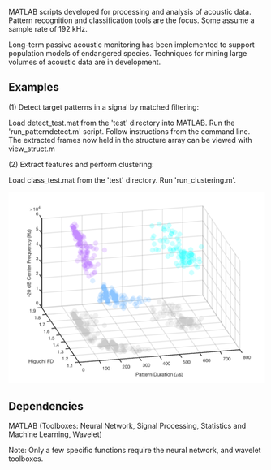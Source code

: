 
MATLAB scripts developed for processing and analysis of acoustic data. Pattern recognition and classification tools are the focus. Some assume a sample rate of 192 kHz.

Long-term passive acoustic monitoring has been implemented to support population models of endangered species. Techniques for mining large volumes of acoustic data are in development. 

## Examples

(1) Detect target patterns in a signal by matched filtering:

Load detect_test.mat from the 'test' directory into MATLAB. Run the 'run_patterndetect.m' script. Follow instructions from the command line. The extracted frames now held in the structure array can be viewed with view_struct.m 

(2) Extract features and perform clustering:

Load class_test.mat from the 'test' directory. Run 'run_clustering.m'.

![Screenshot](/test/testresults.png)

## Dependencies

MATLAB (Toolboxes: Neural Network, Signal Processing, Statistics and Machine Learning, Wavelet)

Note: Only a few specific functions require the neural network, and wavelet toolboxes.
